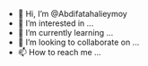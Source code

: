 - 👋 Hi, I’m @Abdifatahalieymoy
- 👀 I’m interested in ...
- 🌱 I’m currently learning ...
- 💞️ I’m looking to collaborate on ...
- 📫 How to reach me ...

<!---
Abdifatahalieymoy/Abdifatahalieymoy is a ✨ special ✨ repository because its `README.md` (this file) appears on your GitHub profile.
You can click the Preview link to take a look at your changes.
--->
